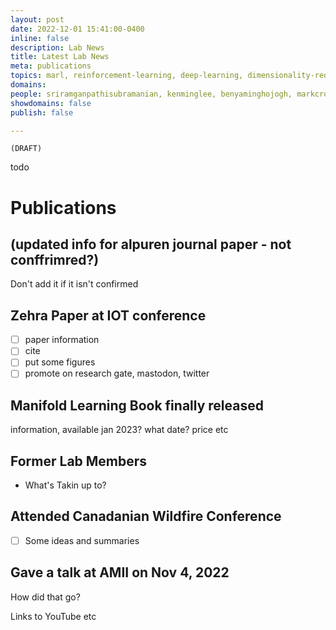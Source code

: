 ```yaml
---
layout: post
date: 2022-12-01 15:41:00-0400
inline: false
description: Lab News
title: Latest Lab News 
meta: publications
topics: marl, reinforcement-learning, deep-learning, dimensionality-reduction, mean-field-theory
domains: 
people: sriramganpathisubramanian, kenminglee, benyaminghojogh, markcrowley 
showdomains: false
publish: false

---
```

`(DRAFT)`



todo


# Publications

## (updated info for alpuren journal paper - not conffrimred?)

Don't add it if it isn't confirmed

## Zehra Paper at IOT conference

- [ ] paper information
- [ ] cite
- [ ] put some figures
- [ ] promote on research gate, mastodon, twitter

## Manifold Learning Book finally released

information, available jan 2023? what date? price etc

## Former Lab Members

- What's Takin up to?



## Attended Canadanian Wildfire Conference

- [ ] Some ideas and summaries



## Gave a talk at AMII on Nov 4, 2022

How did that go?

Links to YouTube etc





